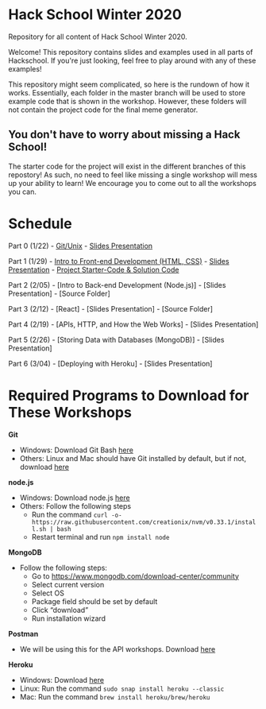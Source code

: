 # Hack School Winter 2020
Repository for all content of Hack School Winter 2020.

Welcome! This repository contains slides and examples used in all parts of Hackschool. If you're just looking, feel free to play around with any of these examples!

This repository might seem complicated, so here is the rundown of how it works. Essentially, each folder in the master branch will be used to store example code that is shown in the workshop. However, these folders will not contain the project code for the final meme generator. 

## You don't have to worry about missing a Hack School!
The starter code for the project will exist in the different branches of this repostory! As such, no need to feel like missing a single workshop will mess up your ability to learn! We encourage you to come out to all the workshops you can.

# Schedule

Part 0 (1/22) - [Git/Unix](workshop-0-git-unix) - [Slides Presentation](http://acmurl.com/hackschool0)  
  
Part 1 (1/29) - [Intro to Front-end Development (HTML, CSS)](workshop-1-intro-to-front-end) - [Slides Presentation](http://acmurl.com/hackschool1) - [Project Starter-Code & Solution Code](https://github.com/acmucsd/hackschool-wi20/tree/project-pt1)

Part 2 (2/05) - [Intro to Back-end Development (Node.js)] - [Slides Presentation] - [Source Folder]

Part 3 (2/12) - [React] - [Slides Presentation] - [Source Folder]

Part 4 (2/19) - [APIs, HTTP, and How the Web Works] - [Slides Presentation]

Part 5 (2/26) - [Storing Data with Databases (MongoDB)] - [Slides Presentation]

Part 6 (3/04) - [Deploying with Heroku] - [Slides Presentation]

# Required Programs to Download for These Workshops
  
**Git**
- Windows: Download Git Bash [here](https://git-scm.com/downloads)
- Others: Linux and Mac should have Git installed by default, but if not, download [here](https://git-scm.com/downloads)

**node.js**
- Windows: Download node.js [here](https://nodejs.org/en/download/)
- Others: Follow the following steps
  - Run the command `curl -o- https://raw.githubusercontent.com/creationix/nvm/v0.33.1/install.sh | bash`
  - Restart terminal and run `npm install node`

**MongoDB**
- Follow the following steps:
  - Go to https://www.mongodb.com/download-center/community 
  - Select current version
  - Select OS
  - Package field should be set by default
  - Click “download”
  - Run installation wizard

**Postman**
- We will be using this for the API workshops. Download [here](https://www.getpostman.com/downloads/)

**Heroku**
- Windows: Download [here](https://acmurl.com/herokuinstall)
- Linux: Run the command `sudo snap install heroku --classic`
- Mac: Run the command `brew install heroku/brew/heroku`




